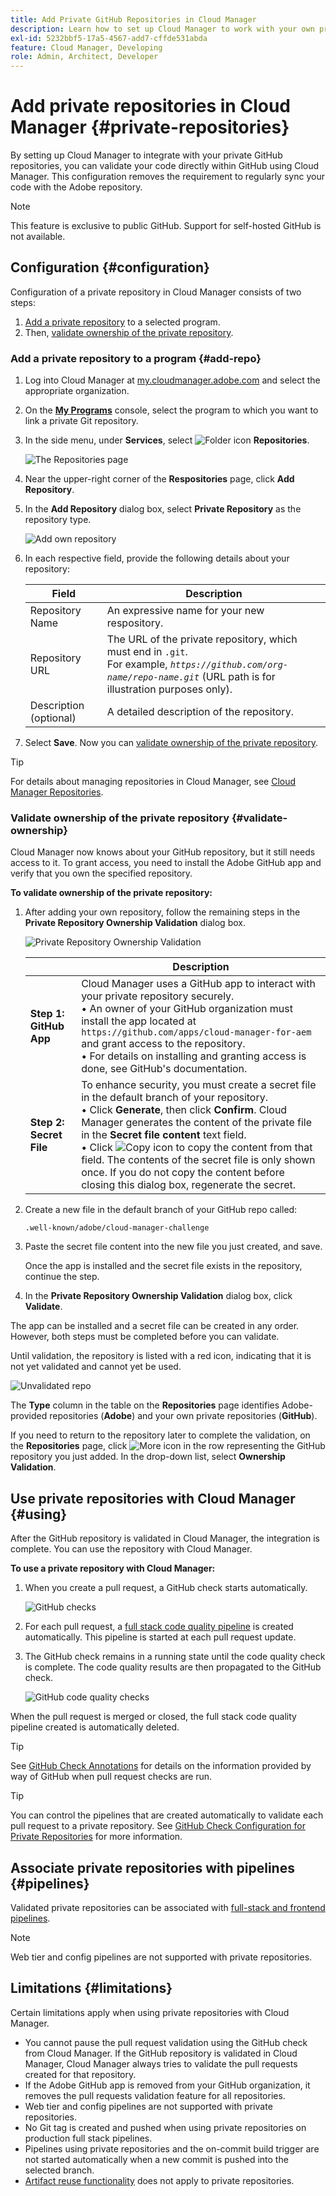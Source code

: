 ```yaml
---
title: Add Private GitHub Repositories in Cloud Manager
description: Learn how to set up Cloud Manager to work with your own private GitHub repositories.
exl-id: 5232bbf5-17a5-4567-add7-cffde531abda
feature: Cloud Manager, Developing
role: Admin, Architect, Developer
---
```

# Add private repositories in Cloud Manager {#private-repositories}

By setting up Cloud Manager to integrate with your private GitHub repositories, you can validate your code directly within GitHub using Cloud Manager. This configuration removes the requirement to regularly sync your code with the Adobe repository.

<!-- CONSIDER ADDING MORE DETAIL... THE WHY. Some key points about this capability include the following:

* **Direct Integration**: With this setup, you can directly link your private GitHub repositories to Cloud Manager, allowing for seamless code validation, deployment, and CI/CD (Continuous Integration/Continuous Deployment) pipelines without needing to maintain a separate sync process with Adobe's default Git repository.

* **Customization and Autonomy**: Companies often prefer managing their own source code repositories for security, control, and integration purposes. "Build your own GitHub" allows organizations to maintain their internal development processes while leveraging the full functionality of Cloud Manager for building, testing, and deploying AEM (Adobe Experience Manager) applications.

* **Simplified Workflow**: It reduces the overhead of synchronizing code between multiple repositories by allowing Cloud Manager to access the organization's private repository directly, making the development cycle faster and more efficient.

* **CI/CD Pipelines**: Teams can still benefit from Adobe Cloud Manager's automated build, test, and deployment processes, as the integration allows the CI/CD pipelines to pull code from the organization's own GitHub repository.

In essence, a "Build your own GitHub" in Adobe Cloud Manager empowers teams to manage their own GitHub repositories while still using the robust deployment and validation capabilities of Cloud Manager. -->

>[!NOTE]
>
>This feature is exclusive to public GitHub. Support for self-hosted GitHub is not available.

## Configuration {#configuration}

Configuration of a private repository in Cloud Manager consists of two steps:

1. [Add a private repository](#add-repo) to a selected program.
1. Then, [validate ownership of the private repository](#validate-ownership).

### Add a private repository to a program {#add-repo}

1. Log into Cloud Manager at [my.cloudmanager.adobe.com](https://my.cloudmanager.adobe.com/) and select the appropriate organization.

1. On the **[My Programs](/help/implementing/cloud-manager/navigation.md#my-programs)** console, select the program to which you want to link a private Git repository.

1. In the side menu, under **Services**, select ![Folder icon](https://spectrum.adobe.com/static/icons/workflow_18/Smock_Folder_18_N.svg) **Repositories**.

   ![The Repositories page](/help/implementing/cloud-manager/managing-code/assets/repositories-tab.png)

1. Near the upper-right corner of the **Respositories** page, click **Add Repository**.

1. In the **Add Repository** dialog box, select **Private Repository** as the repository type.

   ![Add own repository](/help/implementing/cloud-manager/assets/repos/add-own-github.png)

1. In each respective field, provide the following details about your repository:

    | Field | Description |
    | --- | --- |
    | Repository Name | An expressive name for your new respository. | 
    | Repository URL | The URL of the private repository, which must end in `.git`.<br>For example, *`https://github.com/org-name/repo-name.git`* (URL path is for illustration purposes only).  |
    | Description (optional) | A detailed description of the repository. |

1. Select **Save**.
    Now you can [validate ownership of the private repository](#validate-ownership).

>[!TIP]
>
>For details about managing repositories in Cloud Manager, see [Cloud Manager Repositories](/help/implementing/cloud-manager/managing-code/managing-repositories.md).

### Validate ownership of the private repository {#validate-ownership}

Cloud Manager now knows about your GitHub repository, but it still needs access to it. To grant access, you need to install the Adobe GitHub app and verify that you own the specified repository.

**To validate ownership of the private repository:**

1. After adding your own repository, follow the remaining steps in the **Private Repository Ownership Validation** dialog box.

   ![Private Repository Ownership Validation](/help/implementing/cloud-manager/assets/repos/private-repo-validate.png)

    |  | Description |
    | --- | --- |
    | **Step 1: GitHub App** | Cloud Manager uses a GitHub app to interact with your private repository securely.<br>&bull; An owner of your GitHub organization must install the app located at `https://github.com/apps/cloud-manager-for-aem` and grant access to the repository.<br>&bull; For details on installing and granting access is done, see GitHub's documentation. |
    | **Step 2: Secret File** | To enhance security, you must create a secret file in the default branch of your repository.<br>&bull; Click **Generate**, then click **Confirm**. Cloud Manager generates the content of the private file in the **Secret file content** text field.<br>&bull; Click ![Copy icon](https://spectrum.adobe.com/static/icons/workflow_18/Smock_Copy_18_N.svg) to copy the content from that field. The contents of the secret file is only shown once. If you do not copy the content before closing this dialog box, regenerate the secret. |

1. Create a new file in the default branch of your GitHub repo called:

    `.well-known/adobe/cloud-manager-challenge`
    
1. Paste the secret file content into the new file you just created, and save.

    Once the app is installed and the secret file exists in the repository, continue the step.

1. In the **Private Repository Ownership Validation** dialog box, click **Validate**.

The app can be installed and a secret file can be created in any order. However, both steps must be completed before you can validate.

Until validation, the repository is listed with a red icon, indicating that it is not yet validated and cannot yet be used.

![Unvalidated repo](/help/implementing/cloud-manager/assets/repos/unvalidated-repo.png)

The **Type** column in the table on the **Repositories** page identifies Adobe-provided repositories (**Adobe**) and your own private repositories (**GitHub**).

If you need to return to the repository later to complete the validation, on the **Repositories** page, click ![More icon](https://spectrum.adobe.com/static/icons/workflow_18/Smock_More_18_N.svg) in the row representing the GitHub repository you just added. In the drop-down list, select **Ownership Validation**.

## Use private repositories with Cloud Manager {#using}

After the GitHub repository is validated in Cloud Manager, the integration is complete. You can use the repository with Cloud Manager.

**To use a private repository with Cloud Manager:**

1. When you create a pull request, a GitHub check starts automatically.

    ![GitHub checks](/help/implementing/cloud-manager/assets/repos/github-checks.png)

1. For each pull request, a [full stack code quality pipeline](/help/implementing/cloud-manager/configuring-pipelines/introduction-ci-cd-pipelines.md) is created automatically. This pipeline is started at each pull request update.

1. The GitHub check remains in a running state until the code quality check is complete. The code quality results are then propagated to the GitHub check.

    ![GitHub code quality checks](/help/implementing/cloud-manager/assets/repos/github-code-quality.png)

When the pull request is merged or closed, the full stack code quality pipeline created is automatically deleted.

>[!TIP]
>
>See [GitHub Check Annotations](github-annotations.md) for details on the information provided by way of GitHub when pull request checks are run.

>[!TIP]
>
>You can control the pipelines that are created automatically to validate each pull request to a private repository. See [GitHub Check Configuration for Private Repositories](github-check-config.md) for more information.

## Associate private repositories with pipelines {#pipelines}

Validated private repositories can be associated with [full-stack and frontend pipelines](/help/implementing/cloud-manager/configuring-pipelines/introduction-ci-cd-pipelines.md).

>[!NOTE]
>
>Web tier and config pipelines are not supported with private repositories.

## Limitations {#limitations}

Certain limitations apply when using private repositories with Cloud Manager.

* You cannot pause the pull request validation using the GitHub check from Cloud Manager.
If the GitHub repository is validated in Cloud Manager, Cloud Manager always tries to validate the pull requests created for that repository.
* If the Adobe GitHub app is removed from your GitHub organization, it removes the pull requests validation feature for all repositories.
* Web tier and config pipelines are not supported with private repositories.
* No Git tag is created and pushed when using private repositories on production full stack pipelines.
* Pipelines using private repositories and the on-commit build trigger are not started automatically when a new commit is pushed into the selected branch.
* [Artifact reuse functionality](/help/implementing/cloud-manager/getting-access-to-aem-in-cloud/setting-up-project.md#build-artifact-reuse) does not apply to private repositories.
